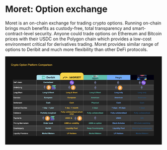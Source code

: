 # Moret: Option exchange

Moret is an on-chain exchange for trading crypto options. Running on-chain brings much benefits  as custody-free, total transparency and smart-contract-level security. Anyone could trade options on Ethereum and Bitcoin prices with their USDC on the Polygon chain which provides a low-cost environment critical for derivatives trading. Moret provides similar range of options to Deribit and much more flexibility than other DeFi protocols.

![Comparison of existing crypto option platforms (Aug 2022)](<../.gitbook/assets/Platform comparisons.001.jpeg>)







